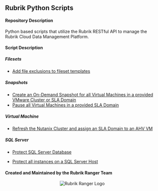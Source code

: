 ## Rubrik Python Scripts

#### Repository Description

Python based scripts that utilize the Rubrik RESTful API to manage the Rubrik Cloud Data Management Platform.

#### Script Description

##### Filesets

* [Add file exclusions to fileset templates](https://github.com/rubrik-devops/python-scripts/blob/master/Fileset/add_exclusion_to_fileset.py)

##### Snapshots

* [Create an On-Demand Snapshot for all Virtual Machines in a provided VMware Cluster or SLA Domain](https://github.com/rubrik-devops/python-scripts/blob/master/Snapshot/on_demand_snapshot_by_cluster_or_sla.py)
* [Pause all Virtual Machines in a provided SLA Domain](https://github.com/rubrik-devops/python-scripts/blob/master/Snapshot/pause_snapshot.py)

##### Virtual Machine

* [Refresh the Nutanix Cluster and assign an SLA Domain to an AHV VM](https://github.com/rubrik-devops/python-scripts/blob/master/Virtual%20Machine/nutanix_assign_sla.py)

##### SQL Server

* [Protect SQL Server Database](https://github.com/rubrik-devops/python-scripts/blob/master/SQL%20Server/protect_sql_db.py)

* [Protect all instances on a SQL Server Host](https://github.com/rubrik-devops/python-scripts/blob/master/SQL%20Server/protect_sql_host.py)

#### Created and Maintained by the Rubrik Ranger Team

<p></p>
<p align="center">
  <img src="https://user-images.githubusercontent.com/8610203/37415009-6f9cf416-2778-11e8-8b56-052a8e41c3c8.png" alt="Rubrik Ranger Logo"/>
</p>


